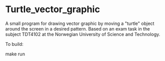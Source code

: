 # Turtle_vector_graphic
A small program for drawing vector graphic by moving a "turtle" object around the screen in a desired pattern. Based on an exam task in the subject TDT4102 at the Norwegian University of Science and Technology.

To build:

make run
